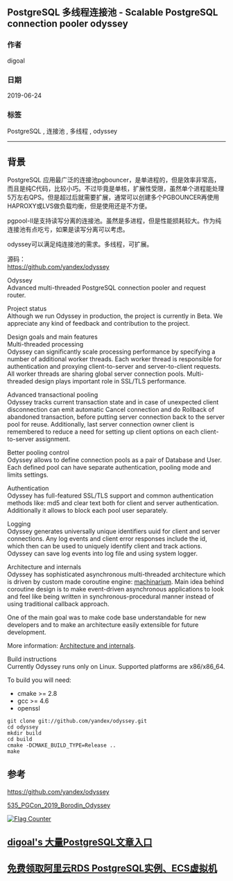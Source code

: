## PostgreSQL 多线程连接池 - Scalable PostgreSQL connection pooler odyssey  
              
### 作者              
digoal              
              
### 日期              
2019-06-24              
              
### 标签              
PostgreSQL , 连接池 , 多线程 , odyssey           
              
----              
              
## 背景    
PostgreSQL 应用最广泛的连接池pgbouncer，是单进程的，但是效率非常高，而且是纯C代码，比较小巧。不过毕竟是单核，扩展性受限，虽然单个进程能处理5万左右QPS。但是超过后就需要扩展，通常可以创建多个PGBOUNCER再使用HAPROXY或LVS做负载均衡，但是使用还是不方便。  
  
pgpool-II是支持读写分离的连接池。虽然是多进程，但是性能损耗较大。作为纯连接池有点吃亏，如果是读写分离可以考虑。  
  
odyssey可以满足纯连接池的需求。多线程，可扩展。  
  
源码：  
https://github.com/yandex/odyssey  
  
Odyssey  
Advanced multi-threaded PostgreSQL connection pooler and request router.  
  
Project status  
Although we run Odyssey in production, the project is currently in Beta. We appreciate any kind of feedback and contribution to the project.  
  
Design goals and main features  
Multi-threaded processing  
Odyssey can significantly scale processing performance by specifying a number of additional worker threads. Each worker thread is responsible for authentication and proxying client-to-server and server-to-client requests. All worker threads are sharing global server connection pools. Multi-threaded design plays important role in SSL/TLS performance.  
  
Advanced transactional pooling  
Odyssey tracks current transaction state and in case of unexpected client disconnection can emit automatic Cancel connection and do Rollback of abandoned transaction, before putting server connection back to the server pool for reuse. Additionally, last server connection owner client is remembered to reduce a need for setting up client options on each client-to-server assignment.  
  
Better pooling control  
Odyssey allows to define connection pools as a pair of Database and User. Each defined pool can have separate authentication, pooling mode and limits settings.  
  
Authentication  
Odyssey has full-featured SSL/TLS support and common authentication methods like: md5 and clear text both for client and server authentication. Additionally it allows to block each pool user separately.  
  
Logging  
Odyssey generates universally unique identifiers uuid for client and server connections. Any log events and client error responses include the id, which then can be used to uniquely identify client and track actions. Odyssey can save log events into log file and using system logger.  
  
Architecture and internals  
Odyssey has sophisticated asynchronous multi-threaded architecture which is driven by custom made coroutine engine: [machinarium](https://github.com/yandex/odyssey/tree/master/third_party/machinarium). Main idea behind coroutine design is to make event-driven asynchronous applications to look and feel like being written in synchronous-procedural manner instead of using traditional callback approach.  
  
One of the main goal was to make code base understandable for new developers and to make an architecture easily extensible for future development.  
  
More information: [Architecture and internals](https://github.com/yandex/odyssey/blob/master/documentation/internals.md).  
  
Build instructions  
Currently Odyssey runs only on Linux. Supported platforms are x86/x86_64.  
  
To build you will need:  
  
- cmake >= 2.8  
- gcc >= 4.6  
- openssl  
  
```  
git clone git://github.com/yandex/odyssey.git  
cd odyssey  
mkdir build  
cd build  
cmake -DCMAKE_BUILD_TYPE=Release ..  
make  
```  
  
## 参考  
https://github.com/yandex/odyssey  
      
[535_PGCon_2019_Borodin_Odyssey](20190624_01_pdf_001.pdf)    
    
  
<a rel="nofollow" href="http://info.flagcounter.com/h9V1"  ><img src="http://s03.flagcounter.com/count/h9V1/bg_FFFFFF/txt_000000/border_CCCCCC/columns_2/maxflags_12/viewers_0/labels_0/pageviews_0/flags_0/"  alt="Flag Counter"  border="0"  ></a>  
  
  
## [digoal's 大量PostgreSQL文章入口](https://github.com/digoal/blog/blob/master/README.md "22709685feb7cab07d30f30387f0a9ae")
  
  
## [免费领取阿里云RDS PostgreSQL实例、ECS虚拟机](https://free.aliyun.com/ "57258f76c37864c6e6d23383d05714ea")
  
